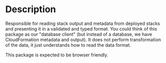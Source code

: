 # Description

Responsible for reading stack output and metadata from deployed stacks and presenting it in a validated and typed format.
You could think of this package as our "database client" (but instead of a database, we have CloudFormation metadata and output).
It does not perform transformation of the data, it just understands how to read the data format.

This package is expected to be browser friendly.
